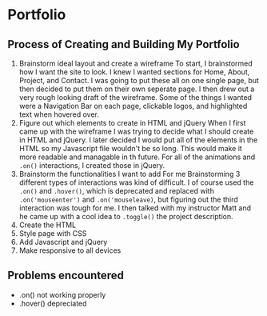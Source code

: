 # Portfolio

## Process of Creating and Building My Portfolio

1. Brainstorm ideal layout and create a wireframe
   To start, I brainstormed how I want the site to look. I knew I wanted sections for Home, About, Project, and Contact. I was going to put these all on one single page, but then decided to put them on their own seperate page. I then drew out a very rough looking draft of the wireframe. Some of the things I wanted were a Navigation Bar on each page, clickable logos, and highlighted text when hovered over.
2. Figure out which elements to create in HTML and jQuery
   When I first came up with the wireframe I was trying to decide what I should create in HTML and jQuery. I later decided I would put all of the elements in the HTML so my Javascript file wouldn't be so long. This would make it more readable and managable in th future. For all of the animations and `.on()` interactions, I created those in jQuery.
3. Brainstorm the functionalities I want to add
   For me Brainstorming 3 different types of interactions was kind of difficult. I of course used the `.on()` and `.hover()`, which is deprecated and replaced with `.on('mouseenter')` and `.on('mouseleave)`, but figuring out the third interaction was tough for me. I then talked with my instructor Matt and he came up with a cool idea to `.toggle()` the project description.
4. Create the HTML
5. Style page with CSS
6. Add Javascript and jQuery
7. Make responsive to all devices

## Problems encountered

- .on() not working properly
- .hover() depreciated
